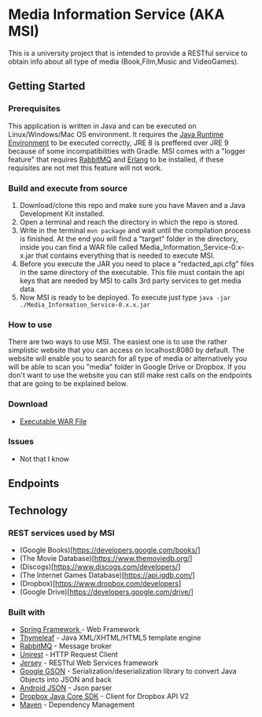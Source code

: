 # Media Information Service (AKA MSI)

This is a university project that is intended to provide a RESTful service to obtain info about all type of media (Book,Film,Music and VideoGames).

## Getting Started


### Prerequisites

This application is written in Java and can be executed on Linux/Windows/Mac OS environment.
It requires the [Java Runtime Environment](https://www.java.com/it/download/) to be executed correctly, JRE 8 is preffered over JRE 9 because of some incompatibilities with Gradle.
MSI comes with a "logger feature" that requires [RabbitMQ](https://www.rabbitmq.com/download.html) and [Erlang](http://www.erlang.org/downloads) to be installed, if these requisites are not met this feature will not work.


### Build and execute from source

1. Download/clone this repo and make sure you have Maven and a Java Development Kit installed.
2. Open a terminal and reach the directory in which the repo is stored.
3. Write in the terminal ```mvn package``` and wait until the compilation process is finished. At the end you will find a "target" folder in the directory, inside you can find a WAR file called Media_Information_Service-0.x-x.jar that contains everything that is needed to execute MSI.
4. Before you execute the JAR you need to place a "redacted_api.cfg" files in the same directory of the executable. This file must contain the api keys that are needed by MSI to calls 3rd party services to get media data.
5. Now MSI is ready to be deployed. To execute just type ```java -jar ./Media_Information_Service-0.x.x.jar```

### How to use
There are two ways to use MSI. The easiest one is to use the rather simplistic website that you can access on localhost:8080 by default. The website will enable you to search for all type of media or alternatively you will be able to scan you "media" folder in Google Drive or Dropbox.
If you don't want to use the website you can still make rest calls on the endpoints that are going to be explained below.

### Download
- [Executable WAR File](https://www.dropbox.com/s/0t5k2j2nd0fqppd/Media_Information_Service.jar?dl=0)
	
### Issues
- Not that I know


## Endpoints



## Technology

### REST services used by MSI
- (Google Books)[https://developers.google.com/books/]
- (The Movie Database)[https://www.themoviedb.org/]
- (Discogs)[https://www.discogs.com/developers/]
- (The Internet Games Database)[https://api.igdb.com/]
- (Dropbox)[https://www.dropbox.com/developers]
- (Google Drive)[https://developers.google.com/drive/]

### Built with
* [Spring Framework ](https://projects.spring.io/spring-framework/) - Web Framework 
* [Thymeleaf](http://www.thymeleaf.org/) - Java XML/XHTML/HTML5 template engine
* [RabbitMQ](https://www.rabbitmq.com/download.html) - Message broker
* [Unirest](http://unirest.io/) - HTTP Request Client
* [Jersey](https://jersey.github.io/) - RESTful Web Services framework
* [Google GSON](https://github.com/google/gson) - Serialization/deserialization library to convert Java Objects into JSON and back
* [Android JSON](https://developer.android.com/reference/org/json/package-summary.html) - Json parser
* [Dropbox Java Core SDK](https://github.com/dropbox/dropbox-sdk-java) - Client for Dropbox API V2
* [Maven](https://maven.apache.org/) - Dependency Management